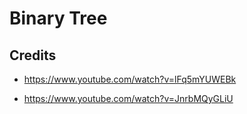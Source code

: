 # Binary Tree

## Credits
- https://www.youtube.com/watch?v=lFq5mYUWEBk

- https://www.youtube.com/watch?v=JnrbMQyGLiU
